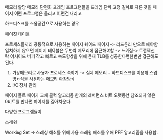 메모리 할당  메모리 단편화 
프레임
프로그램들을 프레임 단위 고정 길이로 자른 것을 페이지 어떤 프로그램은 올리고 어떤건 내리고

하드디스크를 스왑공간으로 사용하는 경우

페이징  테이블


프로세스들끼리 공통적으로 사용하는 페이지
쉐어드 페이지 -> 리드온리 만으로 해야함
일치하지 않으면
페이지 테이블은 두번씩 메모리에 접근해야함  -> 느려짐-> 트랜젝션 락 어사이드 버퍼
작고 빠르고 속도향상을 위해 존재
TLB를 성공한다면한번만 접근해도 된다. 

1. 가상메모리로 사용자 프로세스 속이기 -> 실제 메모리 + 하드디스크를 이용해 스왑 방ㅂ식을 사용하는 메모리 확장방식
2.  I/O 장치 관리


페이지 폴트 페이지 교체 
클럭 알고리즘 한개의 레퍼런스 비트 오랫동안 참조되지 않은 0비트를 만나면 페이지를 갈아치운다.

다양한 프로그램들이 


스레슁 

Working Set -> 스레싱 해소를 위해 사용
스래슁 해소를 위해 PFF 알고리즘을 사용함.